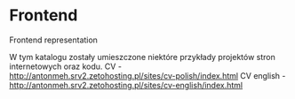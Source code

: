 # Frontend
Frontend representation

W tym katalogu zostały umieszczone niektóre przykłady projektów stron internetowych oraz kodu.
CV - http://antonmeh.srv2.zetohosting.pl/sites/cv-polish/index.html
CV english - http://antonmeh.srv2.zetohosting.pl/sites/cv-english/index.html
